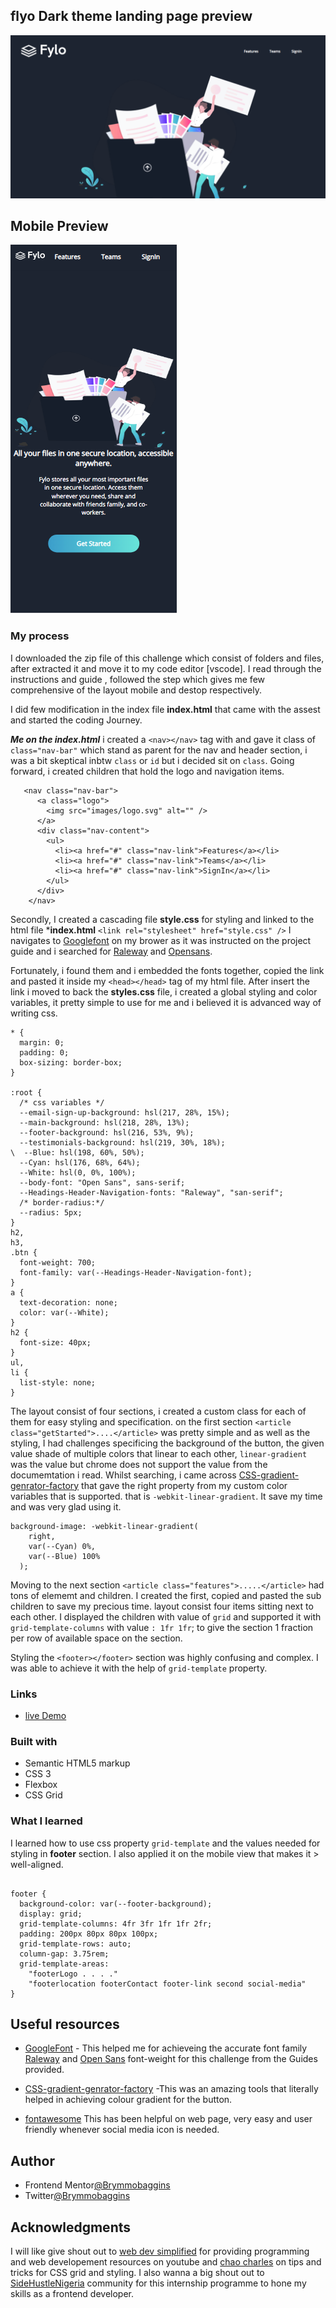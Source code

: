 ## flyo Dark theme landing page preview

![Project](images/NavSectionScreenShot.png)


## Mobile Preview

![Project](images/MobileScreenshot.png)

### My process
 
I downloaded the zip file of this challenge which consist of folders and files, after extracted it and move it to my code editor [vscode]. I read through the instructions and guide , followed the step which gives me few comprehensive of the layout mobile and destop respectively.

 I did few modification in the index file **index.html** that came with the assest and started the coding Journey.

***Me on the index.html***  i created a `<nav></nav>` tag with and gave it class of `class="nav-bar"` which stand as parent for the nav and header section, i was a bit skeptical inbtw `class` or `id`  but i decided sit on `class`. Going forward,  i created children that hold the logo and navigation items. 

```
   <nav class="nav-bar">
      <a class="logo">
        <img src="images/logo.svg" alt="" />
      </a>
      <div class="nav-content">
        <ul>
          <li><a href="#" class="nav-link">Features</a></li>
          <li><a href="#" class="nav-link">Teams</a></li>
          <li><a href="#" class="nav-link">SignIn</a></li>
        </ul>
      </div>
    </nav>
```

Secondly, I created a cascading file **style.css** for styling and linked to the html file ***index.html** `<link rel="stylesheet" href="style.css" />` I navigates to [Googlefont](https://www.googlefont.com) on my brower as it was instructed on the project guide and i searched for [Raleway](https://fonts.google.com/specimen/Raleway) and [Opensans](https://fonts.google.com/specimen/Open+Sans). 

Fortunately, i found them and i embedded the fonts together, copied the link and pasted it inside my `<head></head>` tag of my html file. After insert the link i moved to back the **styles.css** file, i created a global styling and color variables, it pretty simple to use for me and i believed it is advanced way of writing css.

```
* {
  margin: 0;
  padding: 0;
  box-sizing: border-box;
}

:root {
  /* css variables */
  --email-sign-up-background: hsl(217, 28%, 15%);
  --main-background: hsl(218, 28%, 13%);
  --footer-background: hsl(216, 53%, 9%);
  --testimonials-background: hsl(219, 30%, 18%);
\  --Blue: hsl(198, 60%, 50%);
  --Cyan: hsl(176, 68%, 64%);
  --White: hsl(0, 0%, 100%);
  --body-font: "Open Sans", sans-serif;
  --Headings-Header-Navigation-fonts: "Raleway", "san-serif";
  /* border-radius:*/
  --radius: 5px;
}
h2,
h3,
.btn {
  font-weight: 700;
  font-family: var(--Headings-Header-Navigation-font);
}
a {
  text-decoration: none;
  color: var(--White);
}
h2 {
  font-size: 40px;
}
ul,
li {
  list-style: none;
}
```

The layout consist of four sections, i created a custom class for each of them for easy styling and specification. on the first section `<article class="getStarted">....</article>` was pretty simple and as well as the styling, I had challenges specificing the background of the button, the given value shade of multiple colors that linear to each other, `linear-gradient` was the value but chrome does not support the value from the documemtation i read. Whilst searching, i came across [CSS-gradient-genrator-factory](http://www.css3factory.com/linear-gradients/) that gave the right property from my custom color variables that is supported. that is  `-webkit-linear-gradient`. It save my time and was very glad using it. 

```
background-image: -webkit-linear-gradient(
    right,
    var(--Cyan) 0%,
    var(--Blue) 100%
  );
```

 Moving to the next section `<article class="features">.....</article>` had tons of elememt and children. I created the first, copied and pasted the sub children to save my precious time. layout consist four items sitting next to each other. I displayed the children with value of `grid` and supported it with `grid-template-columns` with value `: 1fr 1fr`; to give the section 1 fraction per row of available space on the section.

 Styling the `<footer></footer>` section was highly confusing and complex. I was able to achieve it with the help of `grid-template` property. 

### Links

- [live Demo](https://brymmobaggins.github.io/fylo-darktheme-landingPage/)

### Built with

- Semantic HTML5 markup
- CSS 3
- Flexbox
- CSS Grid

### What I learned

 I learned how to use css property `grid-template` and the values needed for styling in **footer** section. I also applied it on the mobile view that makes it > well-aligned.


```

footer {
  background-color: var(--footer-background);
  display: grid;
  grid-template-columns: 4fr 3fr 1fr 1fr 2fr;
  padding: 200px 80px 80px 100px;
  grid-template-rows: auto;
  column-gap: 3.75rem;
  grid-template-areas:
    "footerLogo . . . ."
    "footerlocation footerContact footer-link second social-media"
}

```

## Useful resources

- [GoogleFont](https://www.googlefont.com) - This helped me for achieveing the accurate font family [Raleway](https://fonts.google.com/specimen/Raleway) and [Open Sans](https://fonts.google.com/specimen/Open+Sans) font-weight for this challenge from the Guides provided.

- [CSS-gradient-genrator-factory](http://www.css3factory.com/linear-gradients/) -This was an amazing tools that literally helped in achieving colour gradient for the button.

- [fontawesome](https://www.fontawesome.com) This has been helpful on web page, very easy and user friendly whenever social media icon is needed.

## Author

- Frontend Mentor[@Brymmobaggins](https://www.frontendmentor.io/profile/Brymmobaggins)
- Twitter[@Brymmobaggins](https://www.twitter.com/Brymmobaggins)


## Acknowledgments

I  will like give shout out to [web dev simplified](https://twitter.com/DevSimplified) for providing programming and web developement resources on youtube and [chao charles](https://twitter.com/ChaooCharles?lang=en) on tips and tricks for CSS grid and styling. I also wanna a big shout out to [SideHustleNigeria](https://internship.sidehustle.ng/index.php) community for this internship programme to hone my skills as a frontend developer.
